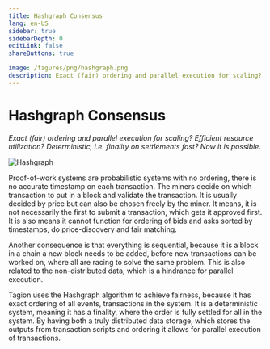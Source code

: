 ```yaml
---
title: Hashgraph Consensus
lang: en-US
sidebar: true
sidebarDepth: 0
editLink: false
shareButtons: true

image: /figures/png/hashgraph.png
description: Exact (fair) ordering and parallel execution for scaling? Efficient resource utilization? Deterministic, i.e. finality on settlements fast? Now it is possible
---
```


# Hashgraph Consensus

_Exact (fair) ordering and parallel execution for scaling? Efficient resource utilization? Deterministic, i.e. finality on settlements fast? Now it is possible._

<img src="/figures/hashgraph.svg" alt="Hashgraph" class="wiki-image-figure"/>

Proof-of-work systems are probabilistic systems with no ordering, there is no accurate timestamp on each transaction. The miners decide on which transaction to put in a block and validate the transaction. It is usually decided by price but can also be chosen freely by the miner. It means, it is not necessarily the first to submit a transaction, which gets it approved first. It is also means it cannot function for ordering of bids and asks sorted by timestamps, do price-discovery and fair matching.

Another consequence is that everything is sequential, because it is a block in a chain a new block needs to be added, before new transactions can be worked on, where all are racing to solve the same problem. This is also related to the non-distributed data, which is a hindrance for parallel execution.

Tagion uses the Hashgraph algorithm to achieve fairness, because it has exact ordering of all events, transactions in the system. It is a deterministic system, meaning it has a finality, where the order is fully settled for all in the system. By having both a truly distributed data storage, which stores the outputs from transaction scripts and ordering it allows for parallel execution of transactions.
